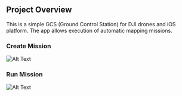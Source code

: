 ## Project Overview

This is a simple GCS (Ground Control Station) for DJI drones and iOS platform. The app allows execution of automatic mapping missions.

### Create Mission

![Alt Text](Documentation/Screenshots/edit-mission.GIF)

### Run Mission

![Alt Text](Documentation/Screenshots/run-mission.GIF)